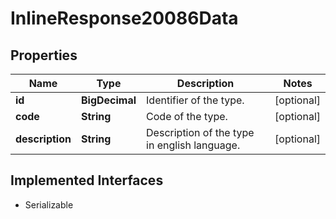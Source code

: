 

# InlineResponse20086Data


## Properties

Name | Type | Description | Notes
------------ | ------------- | ------------- | -------------
**id** | **BigDecimal** | Identifier of the type. |  [optional]
**code** | **String** | Code of the type. |  [optional]
**description** | **String** | Description of the type in english language. |  [optional]


## Implemented Interfaces

* Serializable


